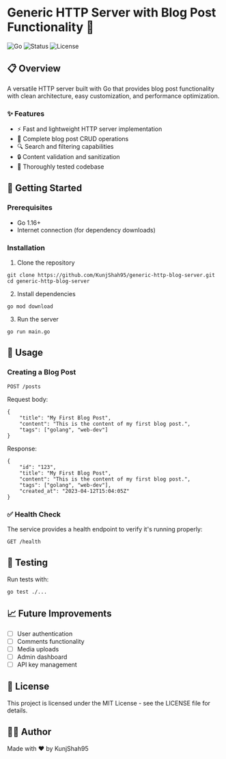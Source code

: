 # Generic HTTP Server with Blog Post Functionality 🚀

![Go](https://img.shields.io/badge/Go-1.16+-00ADD8?style=for-the-badge&logo=go&logoColor=white)
![Status](https://img.shields.io/badge/Status-Active-success?style=for-the-badge)
![License](https://img.shields.io/badge/License-MIT-blue?style=for-the-badge)

## 📋 Overview

A versatile HTTP server built with Go that provides blog post functionality with clean architecture, easy customization, and performance optimization.

### ✨ Features

- ⚡ Fast and lightweight HTTP server implementation
- 📝 Complete blog post CRUD operations
- 🔍 Search and filtering capabilities
- 🔒 Content validation and sanitization
- 🧪 Thoroughly tested codebase

## 🚀 Getting Started

### Prerequisites

- Go 1.16+
- Internet connection (for dependency downloads)

### Installation

1. Clone the repository
```
git clone https://github.com/KunjShah95/generic-http-blog-server.git
cd generic-http-blog-server
```

2. Install dependencies
```
go mod download
```

3. Run the server
```
go run main.go
```

## 🔧 Usage

### Creating a Blog Post

```
POST /posts
```

Request body:
```
{
    "title": "My First Blog Post",
    "content": "This is the content of my first blog post.",
    "tags": ["golang", "web-dev"]
}
```

Response:
```
{
    "id": "123",
    "title": "My First Blog Post",
    "content": "This is the content of my first blog post.",
    "tags": ["golang", "web-dev"],
    "created_at": "2023-04-12T15:04:05Z"
}
```

### ✅ Health Check

The service provides a health endpoint to verify it's running properly:

```
GET /health
```

## 🧪 Testing

Run tests with:

```
go test ./...
```

## 📈 Future Improvements

- [ ] User authentication
- [ ] Comments functionality
- [ ] Media uploads
- [ ] Admin dashboard
- [ ] API key management

## 📝 License

This project is licensed under the MIT License - see the LICENSE file for details.

## 👨‍💻 Author

Made with ❤️ by KunjShah95